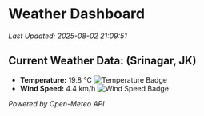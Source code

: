
# Weather Dashboard

_Last Updated: 2025-08-02 21:09:51_

## Current Weather Data: (Srinagar, JK)
- **Temperature:** 19.8 °C ![Temperature Badge](https://img.shields.io/badge/Temperature-Low%20Temp-blue)
- **Wind Speed:** 4.4 km/h ![Wind Speed Badge](https://img.shields.io/badge/Wind%20Speed-Light%20Wind-blue)

*Powered by Open-Meteo API*
